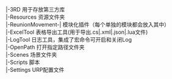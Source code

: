 |-3RD               用于存放第三方库<br>
|-Resources         资源文件夹<br>
|-ReunionMovement-|   模块化插件（每个单独的模块都会放入其中）<br>
                  |-ExcelTool   表格导出工具(用于导出.cs|.xml|.json|.lua文件)<br>
                  |-LogTool     日志工具，集成了宏命令可开启和关闭Log<br>
                  |-OpenPath    打开指定路径文件夹<br>
|-Scenes            场景文件夹<br>
|-Scripts           脚本<br>
|-Settings          URP配置文件<br>